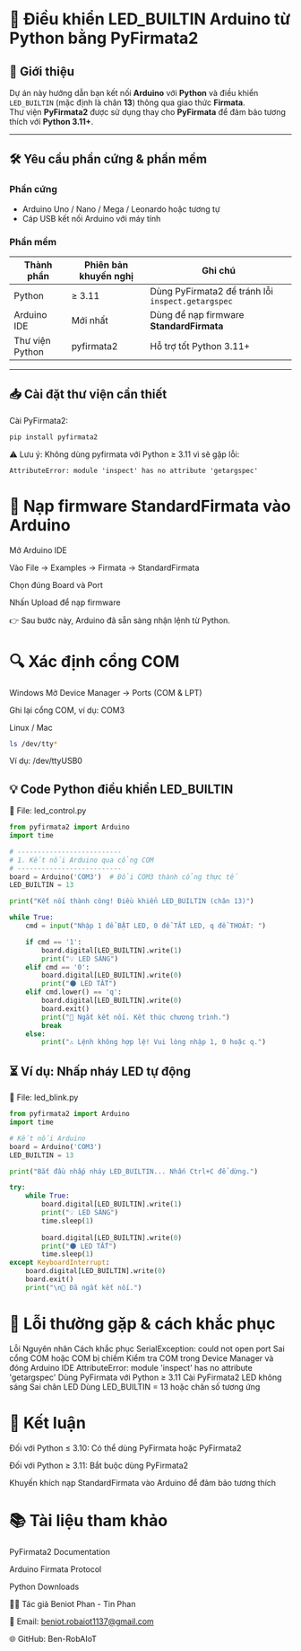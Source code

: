 # 🔌 Điều khiển LED_BUILTIN Arduino từ Python bằng PyFirmata2

## 📌 Giới thiệu
Dự án này hướng dẫn bạn kết nối **Arduino** với **Python** và điều khiển `LED_BUILTIN` (mặc định là chân **13**) thông qua giao thức **Firmata**.  
Thư viện **PyFirmata2** được sử dụng thay cho **PyFirmata** để đảm bảo tương thích với **Python 3.11+**.

---

## 🛠 Yêu cầu phần cứng & phần mềm

### Phần cứng
- Arduino Uno / Nano / Mega / Leonardo hoặc tương tự  
- Cáp USB kết nối Arduino với máy tính  

### Phần mềm

| Thành phần       | Phiên bản khuyến nghị | Ghi chú |
|------------------|----------------------|---------|
| Python           | ≥ 3.11               | Dùng PyFirmata2 để tránh lỗi `inspect.getargspec` |
| Arduino IDE      | Mới nhất             | Dùng để nạp firmware **StandardFirmata** |
| Thư viện Python  | pyfirmata2           | Hỗ trợ tốt Python 3.11+ |

---

## 📥 Cài đặt thư viện cần thiết
Cài PyFirmata2:  
```bash
pip install pyfirmata2
```
⚠️ Lưu ý:
Không dùng pyfirmata với Python ≥ 3.11 vì sẽ gặp lỗi:
```pgsql
AttributeError: module 'inspect' has no attribute 'getargspec'
```

# 🔄 Nạp firmware StandardFirmata vào Arduino
Mở Arduino IDE

Vào File → Examples → Firmata → StandardFirmata

Chọn đúng Board và Port

Nhấn Upload để nạp firmware

👉 Sau bước này, Arduino đã sẵn sàng nhận lệnh từ Python.

# 🔍 Xác định cổng COM
Windows
Mở Device Manager → Ports (COM & LPT)

Ghi lại cổng COM, ví dụ: COM3

Linux / Mac
```bash
ls /dev/tty*
```
Ví dụ: /dev/ttyUSB0

## 💡 Code Python điều khiển LED_BUILTIN
📂 File: led_control.py

```python
from pyfirmata2 import Arduino
import time

# --------------------------
# 1. Kết nối Arduino qua cổng COM
# --------------------------
board = Arduino('COM3')  # Đổi COM3 thành cổng thực tế
LED_BUILTIN = 13

print("Kết nối thành công! Điều khiển LED_BUILTIN (chân 13)")

while True:
    cmd = input("Nhập 1 để BẬT LED, 0 để TẮT LED, q để THOÁT: ")

    if cmd == '1':
        board.digital[LED_BUILTIN].write(1)
        print("💡 LED SÁNG")
    elif cmd == '0':
        board.digital[LED_BUILTIN].write(0)
        print("🌑 LED TẮT")
    elif cmd.lower() == 'q':
        board.digital[LED_BUILTIN].write(0)
        board.exit()
        print("🔌 Ngắt kết nối. Kết thúc chương trình.")
        break
    else:
        print("⚠️ Lệnh không hợp lệ! Vui lòng nhập 1, 0 hoặc q.")
```
## ⏳ Ví dụ: Nhấp nháy LED tự động
📂 File: led_blink.py

```python
from pyfirmata2 import Arduino
import time

# Kết nối Arduino
board = Arduino('COM3')
LED_BUILTIN = 13

print("Bắt đầu nhấp nháy LED_BUILTIN... Nhấn Ctrl+C để dừng.")

try:
    while True:
        board.digital[LED_BUILTIN].write(1)
        print("💡 LED SÁNG")
        time.sleep(1)
        
        board.digital[LED_BUILTIN].write(0)
        print("🌑 LED TẮT")
        time.sleep(1)
except KeyboardInterrupt:
    board.digital[LED_BUILTIN].write(0)
    board.exit()
    print("\n🔌 Đã ngắt kết nối.")
```

# 🚨 Lỗi thường gặp & cách khắc phục
Lỗi	Nguyên nhân	Cách khắc phục
SerialException: could not open port	Sai cổng COM hoặc COM bị chiếm	Kiểm tra COM trong Device Manager và đóng Arduino IDE
AttributeError: module 'inspect' has no attribute 'getargspec'	Dùng PyFirmata với Python ≥ 3.11	Cài PyFirmata2
LED không sáng	Sai chân LED	Dùng LED_BUILTIN = 13 hoặc chân số tương ứng

# 📌 Kết luận
Đối với Python ≤ 3.10: Có thể dùng PyFirmata hoặc PyFirmata2

Đối với Python ≥ 3.11: Bắt buộc dùng PyFirmata2

Khuyến khích nạp StandardFirmata vào Arduino để đảm bảo tương thích

# 📚 Tài liệu tham khảo
PyFirmata2 Documentation

Arduino Firmata Protocol

Python Downloads

👨‍💻 Tác giả
Beniot Phan - Tin Phan

📧 Email: beniot.robaiot1137@gmail.com

🌐 GitHub: Ben-RobAIoT
